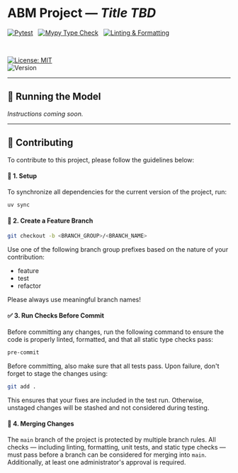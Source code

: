 # ABM Project — *Title TBD*

[![Pytest](https://github.com/MarcellSzegedi/abm-project/actions/workflows/pytest.yaml/badge.svg)](https://github.com/MarcellSzegedi/abm-project/actions/workflows/pytest.yaml)
&nbsp;
[![Mypy Type Check](https://github.com/MarcellSzegedi/abm-project/actions/workflows/mypy.yaml/badge.svg)](https://github.com/MarcellSzegedi/abm-project/actions/workflows/mypy.yaml)
&nbsp;
[![Linting & Formatting](https://github.com/MarcellSzegedi/abm-project/actions/workflows/ruff.yaml/badge.svg)](https://github.com/MarcellSzegedi/abm-project/actions/workflows/ruff.yaml)

<br>

[![License: MIT](https://img.shields.io/badge/License-MIT-blue.svg)](LICENSE)  
![Version](https://img.shields.io/badge/version-0.1.0-orange)

---

## 🚀 Running the Model

*Instructions coming soon.*

---

## 🤝 Contributing

To contribute to this project, please follow the guidelines below:

#### 🔧 1. Setup

To synchronize all dependencies for the current version of the project, run:

```bash
uv sync
```

#### 🌿 2. Create a Feature Branch

```bash
git checkout -b <BRANCH_GROUP>/<BRANCH_NAME>
```
Use one of the following branch group prefixes based on the nature of your contribution:
- feature
- test
- refactor

Please always use meaningful branch names!

#### ✅ 3. Run Checks Before Commit

Before committing any changes, run the following command to ensure the code is properly linted, formatted, and that all static type checks pass:

```bash
pre-commit
```

Before committing, also make sure that all tests pass. Upon failure, don't forget to stage the changes using:

```bash
git add .
```
This ensures that your fixes are included in the test run. Otherwise, unstaged changes will be stashed and not considered during testing.

#### 🫛 4. Merging Changes

The `main` branch of the project is protected by multiple branch rules. All checks — including linting, formatting, unit tests, and static type checks — must pass before a branch can be considered for merging into `main`. Additionally, at least one administrator's approval is required.

